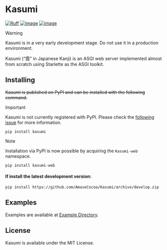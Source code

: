 # Kasumi
[![Ruff](https://img.shields.io/endpoint?url=https://raw.githubusercontent.com/astral-sh/ruff/main/assets/badge/v2.json)](https://github.com/astral-sh/ruff) [![image](https://img.shields.io/pypi/v/kasumi-web.svg)](https://pypi.python.org/pypi/kasumi-web) [![image](https://img.shields.io/pypi/pyversions/kasumi-web.svg)](https://pypi.python.org/pypi/kasumi-web)

> [!WARNING]
> Kasumi is in a very early development stage. Do not use it in a production environment.

Kasumi (“霞” in Japanese Kanji) is an ASGI web server implemented almost from scratch using Starlette as the ASGI toolkit.
## Installing
~~Kasumi is published on PyPI and can be installed with the following command.~~
> [!IMPORTANT]
> Kasumi is not currently registered with PyPI. Please check the [following issue](https://github.com/AmaseCocoa/Kasumi/issues/1) for more information.
```
pip install kasumi
```
> [!NOTE]
> Installation via PyPI is now possible by acquiring the `Kasumi-web` namespace.
> ```
> pip install kasumi-web
> ```

#### If install the latest development version: 
```
pip install https://github.com/AmaseCocoa/Kasumi/archive/develop.zip
```

## Examples
Examples are available at [Example Directory](https://github.com/AmaseCocoa/Kasumi/blob/develop/example).
## License
Kasumi is available under the MIT License.